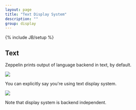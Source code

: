 ```yaml
---
layout: page
title: "Text Display System"
description: ""
group: display
---
```

<!--
Licensed under the Apache License, Version 2.0 (the "License");
you may not use this file except in compliance with the License.
You may obtain a copy of the License at

http://www.apache.org/licenses/LICENSE-2.0

Unless required by applicable law or agreed to in writing, software
distributed under the License is distributed on an "AS IS" BASIS,
WITHOUT WARRANTIES OR CONDITIONS OF ANY KIND, either express or implied.
See the License for the specific language governing permissions and
limitations under the License.
-->
{% include JB/setup %}
## Text

Zeppelin prints output of language backend in text, by default.

<img src="/assets/themes/zeppelin/img/screenshots/display_text.png" />

You can explicitly say you're using text display system.

<img src="/assets/themes/zeppelin/img/screenshots/display_text1.png" />

Note that display system is backend independent.
